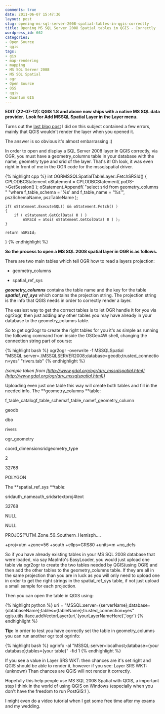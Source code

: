 ```yaml
---
comments: true
date: 2011-06-07 15:47:36
layout: post
slug: opening-ms-sql-server-2008-spatial-tables-in-qgis-correctly
title: Opening MS SQL Server 2008 Spatial tables in QGIS - Correctly
wordpress_id: 662
categories:
- Open Source
- qgis
tags:
- gis
- map-rendering
- mapping
- MS SQL Server 2008
- MS SQL Spatial
- ogr
- Open Source
- OSS
- qgis
- Quantum GIS
---
```


**EDIT (22-07-12): QGIS 1.8 and above now ships with a native MS SQL data provider.  Look for Add MSSQL Spatial Layer in the Layer menu.**

Turns out the [last blog post](http://woostuff.wordpress.com/2011/03/13/opening-ms-sql-spatial-in-qgis/) I did on this subject contained a few errors, mainly that QGIS wouldn't render the layer when you opened it.

The answer is so obvious it's almost embarrassing :)

In order to open and display a SQL Server 2008 layer in QGIS correctly, via OGR, you must have a geometry_columns table in your database with the name, geometry type and srid of the layer. That's it! Oh look, it was even right in front of me in the OGR code for the mssqlspatial driver.

{% highlight cpp %}
int OGRMSSQLSpatialTableLayer::FetchSRSId()
{
    CPLODBCStatement oStatement = CPLODBCStatement( poDS->GetSession() );
    oStatement.Appendf( "select srid from geometry_columns "
                    "where f_table_schema = '%s' and f_table_name = '%s'",
                    pszSchemaName, pszTableName );

    if( oStatement.ExecuteSQL() && oStatement.Fetch() )
    {
        if ( oStatement.GetColData( 0 ) )
            nSRSId = atoi( oStatement.GetColData( 0 ) );
    }

    return nSRSId;
}
{% endhighlight %}

**So the process to open a MS SQL 2008 spatial layer in OGR is as follows.**

There are two main tables which tell OGR how to read a layers projection:



	
  * geometry_columns

	
  * spatial_ref_sys


_**geometry_columns**_ contains the table name and the key for the table _**spatial_ref_sys**_ which contains the projection string. The projection string is the info that QGIS needs in order to correctly render a layer.

The easiest way to get the correct tables is to let OGR handle it for you via ogr2ogr, then just adding any other tables you may have already in your database to the geometry_columns table.

So to get ogr2ogr to create the right tables for you it's as simple as running the following command from inside the OSGeo4W shell, changing the connection string part of course:

{% highlight bash %}
ogr2ogr -overwrite -f MSSQLSpatial "MSSQL:server=.\MSSQLSERVER2008;database=geodb;trusted_connection=yes" "rivers.tab"
{% endhighlight %}

_(sample taken from [http://www.gdal.org/ogr/drv_mssqlspatial.html](http://www.gdal.org/ogr/drv_mssqlspatial.html))_

Uploading even just one table this way will create both tables and fill in the needed info.
The **geometry_columns **table:

f_table_catalogf_table_schemaf_table_namef_geometry_column








geodb


dbo


rivers


ogr_geometry




coord_dimensionsridgeometry_type








2


32768


POLYGON




The **spatial_ref_sys **table:

sridauth_nameauth_sridsrtextproj4text








32768


NULL


NULL


PROJCS["UTM_Zone_56_Southern_Hemisph....


+proj=utm +zone=56 +south +ellps=GRS80 +units=m +no_defs




So if you have already existing tables in your MS SQL 2008 database that were loaded, via say MapInfo's EasyLoader, you would just upload one table via ogr2ogr to create the two tables needed by QGIS(using OGR) and then add the other tables to the geometry_columns table. If they are all in the same projection than you are in luck as you will only need to upload one in order to get the right strings in the spatial_ref_sys table, if not just upload a small sample for each projection.

Then you can open the table in QGIS using:

{% highlight python %}
uri = "MSSQL:server={serverName};database={databaseName};tables={tableName};trusted_connection=yes"
qgis.utils.iface.addVectorLayer(uri,'{yourLayerNameHere}','ogr')
{% endhighlight %}

**Tip:** In order to test you have correctly set the table in geometry_columns you can run another ogr tool ogrinfo:

{% highlight bash %}
ogrinfo -al "MSSQL:server=localhost;database={your database};tables={your table}" -fid 1
{% endhighlight %}

If you see a value in Layer SRS WKT: then chances are it's set right and QGIS should be able to render it, however if you see: Layer SRS WKT:(unknown) Than chances are QGIS will not render it correctly.

Hopefully this help people use MS SQL 2008 Spatial with QGIS, a important step I think in the world of using QGIS on Windows (especially when you don't have the freedom to run PostGIS:) ).

I might even do a video tutorial when I get some free time after my exams and my wedding.
